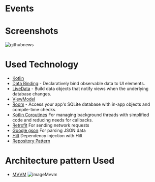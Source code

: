# Events

# Screenshots
![githubnews](https://user-images.githubusercontent.com/86564639/162011379-f42193b1-1641-4c2d-9119-8f1bd30fcf8c.png)
# Used Technology
* [Kotlin](https://kotlinlang.org/) 
* [Data Binding](https://developer.android.com/topic/libraries/data-binding/) -  Declaratively bind observable data to UI elements.
* [LiveData](https://developer.android.com/topic/libraries/architecture/livedata) - Build data objects that notify views when the underlying database changes.
* [ViewModel ](https://developer.android.com/topic/libraries/architecture/viewmodel) 
* [Room](https://developer.android.com/training/data-storage/room) - Access your app's SQLite database with in-app objects and compile-time checks.
* [Kotlin Coroutines](https://developer.android.com/kotlin/coroutines) For managing background threads with simplified code and reducing needs for callbacks.
* [Retrofit](https://square.github.io/retrofit/)  For sending network requests
* [Google gson](https://github.com/google/gson) For parsing JSON data
* [Hilt](https://developer.android.com/training/dependency-injection/hilt-android) Dependency injection with Hilt 
* [Repository Pattern](https://developer.android.com/codelabs/basic-android-kotlin-training-repository-pattern#0) 

# Architecture pattern Used
* [MVVM](https://developer.android.com/jetpack/guide)
![imageMvvm](https://user-images.githubusercontent.com/86564639/166190272-31dac1e8-1419-48b6-8db5-a3fa96b69f51.png)


